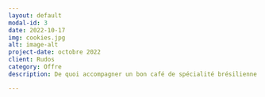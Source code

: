```yaml
---
layout: default
modal-id: 3
date: 2022-10-17
img: cookies.jpg
alt: image-alt
project-date: octobre 2022
client: Rudos
category: Offre
description: De quoi accompagner un bon café de spécialité brésilienne ou un earl grey de qualité que des cookies aux pépites de chocolat tout juste sortis du four!

---
```

